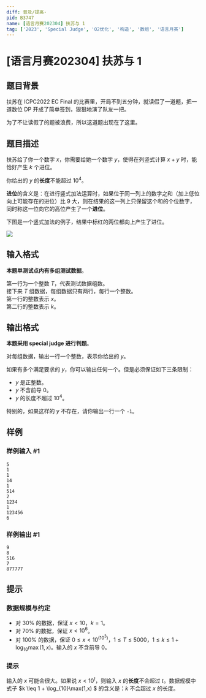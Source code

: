 ```yaml
---
diff: 普及/提高-
pid: B3747
name: [语言月赛202304] 扶苏与 1
tag: ['2023', 'Special Judge', 'O2优化', '构造', '数组', '语言月赛']
---
```

# [语言月赛202304] 扶苏与 1
## 题目背景

扶苏在 ICPC2022 EC Final 的比赛里，开局不到五分钟，就读假了一道题，把一道数位 DP 开成了简单签到，狠狠地演了队友一把。

为了不让读假了的题被浪费，所以这道题出现在了这里。
## 题目描述

扶苏给了你一个数字 $x$，你需要给她一个数字 $y$，使得在列竖式计算 $x + y$ 时，能恰好产生 $k$ 个进位。

你给出的 $y$ 的**长度**不能超过 $10^4$。

**进位**的含义是：在进行竖式加法运算时，如果位于同一列上的数字之和（加上低位向上可能存在的进位）比 $9$ 大，则在结果的这一列上只保留这个和的个位数字，同时称这一位向它的高位产生了一个**进位**。

下图是一个竖式加法的例子，结果中标红的两位都向上产生了进位。

![](https://cdn.luogu.com.cn/upload/image_hosting/sxkzrk4i.png)
## 输入格式

**本题单测试点内有多组测试数据**。

第一行为一个整数 $T$，代表测试数据组数。  
接下来 $T$ 组数据，每组数据只有两行，每行一个整数。  
第一行的整数表示 $x$。  
第二行的整数表示 $k$。
## 输出格式

**本题采用 special judge 进行判题**。

对每组数据，输出一行一个整数，表示你给出的 $y$。

如果有多个满足要求的 $y$，你可以输出任何一个。但是必须保证如下三条限制：
- $y$ 是正整数。
- $y$ 不含前导 $0$。
- $y$ 的长度不超过 $10^4$。

特别的，如果这样的 $y$ 不存在，请你输出一行一个 $\texttt{-1}$。
## 样例

### 样例输入 #1
```
5
1
1
14
1
514
2
1234
1
123456
6
```
### 样例输出 #1
```
9
8
516
7
877777
```
## 提示

### 数据规模与约定

- 对 $30\%$ 的数据，保证 $x < 10$，$k = 1$。
- 对 $70\%$ 的数据，保证 $x < 10^6$。
- 对 $100\%$ 的数据，保证 $0 \leq x < 10^{(10^3)}$，$1 \leq T \leq 5000$，$1 \leq k \leq 1+\log_{10}\max(1,x)$。输入的 $x$ 不含前导 $0$。

### 提示

输入的 $x$ 可能会很大。如果说 $x < 10^t$，则输入 $x$ 的**长度**不会超过 $t$。数据规模中式子 $k \leq 1 + \log_{10}\max(1,x) $ 的含义是：$k$ 不会超过 $x$ 的长度。
